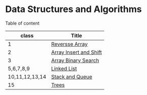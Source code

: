 # Data Structures and Algorithms

Table of content

|class | Title|
|---|---|
|1|[Reversse Array](class01-reverse-array/array-reverse.md)|
|2|[Array Insert and Shift](class02-array-insert-shift/README.md)|
|3|[Array Binary Search](class03-binary-search/README.md)|
|5,6,7,8,9|[Linked List](class05-linked-list/README.md)|
|10,11,12,13,14|[Stack and Queue](class10-stack-and-queue/README.md)|
|15|[Trees](class15_trees/README.md)|